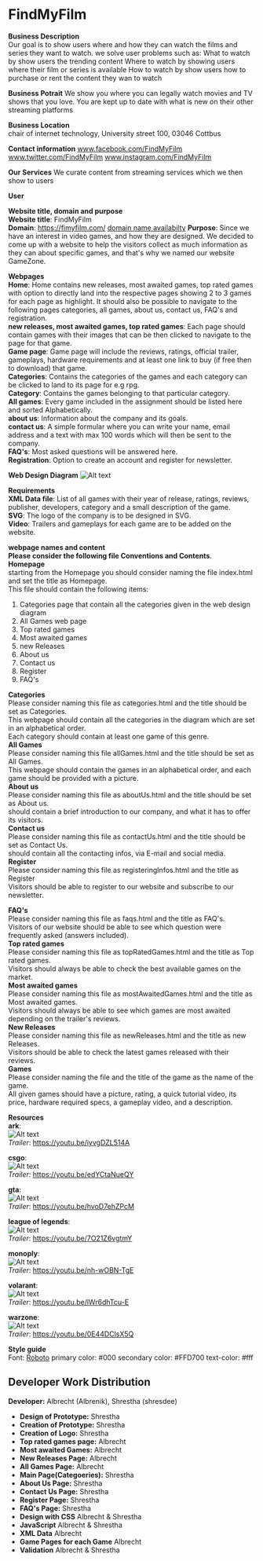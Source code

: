 # FindMyFilm

**Business Description**  
Our goal is to show users where and how they can watch the films and series they want to watch.
we solve user problems such as:
What to watch by show users the trending content
Where to watch by showing users where their film or series is available
How to watch by show users how to purchase or rent the content they wan to watch

**Business Potrait**
We show you where you can legally watch movies and TV shows that you love. You are kept up to date with what is new on their other streaming platforms

**Business Location**  
chair of internet technology,
University street 100,
03046 Cottbus

**Contact information**
www.facebook.com/FindMyFilm
www.twitter.com/FindMyFilm
www.instagram.com/FindMyFilm

**Our Services**
We curate content from streaming services which we then show to users

**User**

**Website title, domain and purpose**  
**Website title**: FindMyFilm  
**Domain**: https://fimyfilm.com/ [domain name availabilty](https://www.name.com/domain/search/fimyfilm)
**Purpose**: Since we have an interest in video games, and how they are designed. We decided to come up with a website to
help the visitors collect as much information as they can about specific games, and that's why we named our website GameZone.

**Webpages**  
**Home**: Home contains new releases, most awaited games, top rated games with option to directly land into
the respective pages showing 2 to 3 games for each page as highlight. It should also be possible to
navigate to the following pages categories, all games, about us, contact us, FAQ's and registration.  
**new releases, most awaited games, top rated games**: Each page should contain games with their
images that can be then clicked to navigate to the page for that game.  
**Game page**: Game page will include the reviews, ratings, official trailer, gameplays,
hardware requirements and at least one link to buy (if free then to download) that game.  
**Categories**: Contains the categories of the games and each category can be clicked to land to its page
for e.g rpg.  
**Category**: Contains the games belonging to that particular category.  
**All games**: Every game included in the assignment should be listed here and sorted Alphabetically.  
**about us**: Information about the company and its goals.  
**contact us**: A simple formular where you can write your name, email address and a text with max 100
words which will then be sent to the company.  
**FAQ's**: Most asked questions will be answered here.  
**Registration**: Option to create an account and register for newsletter.

**Web Design Diagram**
![Alt text](./Diagram/WebDiagram.svg)

**Requirements**  
**XML Data file**: List of all games with their year of release, ratings, reviews, publisher, developers,
category and a small description of the game.  
**SVG**: The logo of the company is to be designed in SVG.  
**Video**: Trailers and gameplays for each game are to be added on the website.

**webpage names and content**  
**Please consider the following file Conventions and Contents**.  
**Homepage**  
starting from the Homepage you should consider naming the file index.html and set the title as Homepage.  
This file should contain the following items:

1. Categories page that contain all the categories given in the web design diagram
2. All Games web page
3. Top rated games
4. Most awaited games
5. new Releases
6. About us
7. Contact us
8. Register
9. FAQ's

**Categories**  
Please consider naming this file as categories.html and the title should be set as Categories.  
This webpage should contain all the categories in the diagram which are set in an alphabetical order.  
Each category should contain at least one game of this genre.  
**All Games**  
Please consider naming this file allGames.html and the title should be set as All Games.  
This webpage should contain the games in an alphabetical order, and each game should be provided with a picture.  
**About us**  
Please consider naming this file as aboutUs.html and the title should be set as About us.  
should contain a brief introduction to our company, and what it has to offer its visitors.  
**Contact us**  
Please consider naming this file as contactUs.html and the title should be set as Contact Us.  
should contain all the contacting infos, via E-mail and social media.  
**Register**  
Please consider naming this file as registeringInfos.html and the title as Register  
Visitors should be able to register to our website and subscribe to our newsletter.

**FAQ's**  
Please consider naming this file as faqs.html and the title as FAQ's.  
Visitors of our website should be able to see which question were frequently asked (answers included).  
**Top rated games**  
Please consider naming this file as topRatedGames.html and the title as Top rated games.  
Visitors should always be able to check the best available games on the market.  
**Most awaited games**  
Please consider naming this file as mostAwaitedGames.html and the title as Most awaited games.  
Visitors should always be able to see which games are most awaited depending on the trailer's reviews.  
**New Releases**  
Please consider naming this file as newReleases.html and the title as new Releases.  
Visitors should be able to check the latest games released with their reviews.  
**Games**  
Please consider naming the file and the title of the game as the name of the game.  
All given games should have a picture, rating, a quick tutorial video, its price, hardware required specs,
a gameplay video, and a description.

**Resources**  
**ark**:  
![Alt text](./Resources/GamesPhotos/ark.jpeg)  
_Trailer_: https://youtu.be/iyvgDZL514A

**csgo**:  
![Alt text](./Resources/GamesPhotos/csgo.png)  
_Trailer_: https://youtu.be/edYCtaNueQY

**gta**:  
![Alt text](./Resources/GamesPhotos/gta.jpg)  
_Trailer_: https://youtu.be/hvoD7ehZPcM

**league of legends**:  
![Alt text](./Resources/GamesPhotos/lol.jpg)  
_Trailer_: https://youtu.be/7O21Z6vgtmY

**monoply**:  
![Alt text](./Resources/GamesPhotos/monoply.jpg)  
_Trailer_: https://youtu.be/nh-wOBN-TgE

**volarant**:  
![Alt text](./Resources/GamesPhotos/volarant.jpg)  
_Trailer_: https://youtu.be/lWr6dhTcu-E

**warzone**:  
![Alt text](./Resources/GamesPhotos/warzone.jpg)  
_Trailer_: https://youtu.be/0E44DClsX5Q

**Style guide**  
Font: [Roboto](https://fonts.google.com/specimen/Roboto)
primary color: #000
secondary color: #FFD700
text-color: #fff

## Developer Work Distribution

**Developer:** Albrecht (Albrenik), Shrestha (shresdee)

- **Design of Prototype:** Shrestha
- **Creation of Prototype:** Shrestha
- **Creation of Logo:** Shrestha
- **Top rated games page:** Albrecht
- **Most awaited Games:** Albrecht
- **New Releases Page:** Albrecht
- **All Games Page:** Albrecht
- **Main Page(Categoeries):** Shrestha
- **About Us Page:** Shrestha
- **Contact Us Page:** Shrestha
- **Register Page:** Shrestha
- **FAQ's Page:** Shrestha
- **Design with CSS** Albrecht & Shrestha
- **JavaScript** Albrecht & Shrestha
- **XML Data** Albrecht
- **Game Pages for each Game** Albrecht
- **Validation** Albrecht & Shrestha
